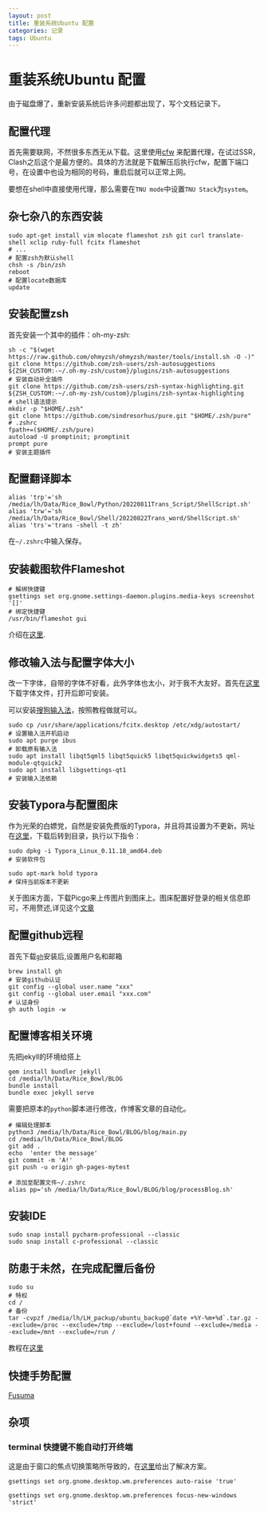 ```yaml
---
layout: post
title: 重装系统Ubuntu 配置
categories: 记录
tags: Ubuntu
---
```

# 重装系统Ubuntu 配置

由于磁盘爆了，重新安装系统后许多问题都出现了，写个文档记录下。

## 配置代理

首先需要联网，不然很多东西无从下载。这里使用[cfw](https://github.com/Fndroid/clash_for_windows_pkg/releases) 来配置代理，在试过SSR，Clash之后这个是最方便的。具体的方法就是下载解压后执行cfw，配置下端口号，在设置中也设为相同的号码，重启后就可以正常上网。

要想在shell中直接使用代理，那么需要在`TNU mode`中设置`TNU Stack`为`system`。

## 杂七杂八的东西安装

```shell
sudo apt-get install vim mlocate flameshot zsh git curl translate-shell xclip ruby-full fcitx flameshot
# ...
# 配置zsh为默认shell
chsh -s /bin/zsh
reboot
# 配置locate数据库
update
```

## 安装配置zsh

首先安装一个其中的插件：oh-my-zsh:

```shell
sh -c "$(wget https://raw.github.com/ohmyzsh/ohmyzsh/master/tools/install.sh -O -)"
git clone https://github.com/zsh-users/zsh-autosuggestions ${ZSH_CUSTOM:-~/.oh-my-zsh/custom}/plugins/zsh-autosuggestions
# 安装自动补全插件
git clone https://github.com/zsh-users/zsh-syntax-highlighting.git ${ZSH_CUSTOM:-~/.oh-my-zsh/custom}/plugins/zsh-syntax-highlighting
# shell语法提示
mkdir -p "$HOME/.zsh"
git clone https://github.com/sindresorhus/pure.git "$HOME/.zsh/pure"
# .zshrc
fpath+=($HOME/.zsh/pure)
autoload -U promptinit; promptinit
prompt pure
# 安装主题插件

```

## 配置翻译脚本

```shell
alias 'trp'='sh /media/lh/Data/Rice_Bowl/Python/20220811Trans_Script/ShellScript.sh'
alias 'trw'='sh /media/lh/Data/Rice_Bowl/Shell/20220822Trans_word/ShellScript.sh'
alias 'trs'='trans -shell -t zh'
```

在`~/.zshrc`中输入保存。

## 安装截图软件Flameshot

```shell
# 解绑快捷键
gsettings set org.gnome.settings-daemon.plugins.media-keys screenshot '[]'
# 绑定快捷键
/usr/bin/flameshot gui
```

介绍在[这里](https://github.com/flameshot-org/flameshot#on-ubuntu-tested-on-1804-2004).

## 修改输入法与配置字体大小

改一下字体，自带的字体不好看，此外字体也太小，对于我不大友好。首先在[这里](http://xiazaiziti.com/55657.html)下载字体文件，打开后即可安装。

可以安装[搜狗输入法](https://shurufa.sogou.com/linux)，按照教程做就可以。

```shell
sudo cp /usr/share/applications/fcitx.desktop /etc/xdg/autostart/
# 设置输入法开机启动
sudo apt purge ibus
# 卸载原有输入法
sudo apt install libqt5qml5 libqt5quick5 libqt5quickwidgets5 qml-module-qtquick2
sudo apt install libgsettings-qt1
# 安装输入法依赖
```

## 安装Typora与配置图床

作为光荣的白嫖党，自然是安装免费版的Typora，并且将其设置为不更新。网址在[这里](https://zahui.fan/posts/64b52e0d/)，下载后转到目录，执行以下指令：

```shell
sudo dpkg -i Typora_Linux_0.11.18_amd64.deb 
# 安装软件包

sudo apt-mark hold typora
# 保持当前版本不更新
```

关于图床方面，下载Picgo来上传图片到图床上。图床配置好登录的相关信息即可，不用赘述,详见这个[文章](https://zhuanlan.zhihu.com/p/104152479)

## 配置github远程

首先下载[`gh`](https://github.com/cli/cli/releases/tag/v2.17.0)安装后,设置用户名和邮箱

```shell
brew install gh
# 安装github认证
git config --global user.name "xxx"
git config --global user.email "xxx.com"
# 认证身份
gh auth login -w
```

## 配置博客相关环境

先把jekyll的环境给搭上

```shell
gem install bundler jekyll
cd /media/lh/Data/Rice_Bowl/BLOG
bundle install
bundle exec jekyll serve
```

需要把原本的`python`脚本进行修改，作博客文章的自动化。

```shell
# 编辑处理脚本
python3 /media/lh/Data/Rice_Bowl/BLOG/blog/main.py
cd /media/lh/Data/Rice_Bowl/BLOG
git add .
echo  'enter the message'
git commit -m 'A!'
git push -u origin gh-pages-mytest

# 添加至配置文件~/.zshrc
alias pp='sh /media/lh/Data/Rice_Bowl/BLOG/blog/processBlog.sh'
```

## 安装IDE

```shell
sudo snap install pycharm-professional --classic
sudo snap install c-professional --classic
```

## 防患于未然，在完成配置后备份

```shell
sudo su
# 特权
cd /
# 备份
tar -cvpzf /media/lh/LH_packup/ubuntu_backup@`date +%Y-%m+%d`.tar.gz --exclude=/proc --exclude=/tmp --exclude=/lost+found --exclude=/media --exclude=/mnt --exclude=/run /
```

教程在[这里](https://zhuanlan.zhihu.com/p/51827233)

## 快捷手势配置

[Fusuma](https://github.com/iberianpig/fusuma)

## 杂项

### terminal 快捷键不能自动打开终端

这是由于窗口的焦点切换策略所导致的，在[这里](https://askubuntu.com/questions/80969/gnome-shell-move-windows-to-front-on-launch-no-more-is-ready-to-use-noti)给出了解决方案。

```shell
gsettings set org.gnome.desktop.wm.preferences auto-raise 'true'

gsettings set org.gnome.desktop.wm.preferences focus-new-windows 'strict'
```

